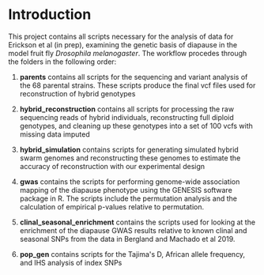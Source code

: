 # Introduction

This project contains all scripts necessary for the analysis of data for Erickson et al (in prep), examining the genetic basis of diapause in the model fruit fly _Drosophila melanogaster_. The workflow procedes through the folders in the following order:

1. **parents** contains all scripts for the sequencing and variant analysis of the 68 parental strains. These scripts produce the final vcf files used for reconstruction of hybrid genotypes

2. **hybrid_reconstruction** contains all scripts for processing the raw sequencing reads of hybrid individuals, reconstructing full diploid genotypes, and cleaning up these genotypes into a set of 100 vcfs with missing data imputed

3. **hybrid_simulation** contains scripts for generating simulated hybrid swarm genomes and reconstructing these genomes to estimate the accuracy of reconstruction with our experimental design

4. **gwas** contains the scripts for performing genome-wide association mapping of the diapause phenotype using the GENESIS software package in R. The scripts include the permutation analysis and the calculation of empirical p-values relative to permutation.

5. **clinal\_seasonal\_enrichment** contains the scripts used for looking at the enrichment of the diapause GWAS results relative to known clinal and seasonal SNPs from the data in Bergland and Machado et al 2019.

6. **pop\_gen** contains scripts for the Tajima's D, African allele frequency, and IHS analysis of index SNPs
